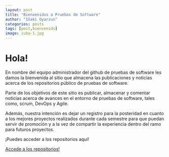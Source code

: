 ```yaml
---
layout: post
title: "Bienvenidos a Pruebas de Software"
author: "Iñaki Oyarzun"
categories: posts
tags: [post,bienvenids]
image: cuba-1.jpg
---
```


# Hola!

En nombre del equipo administrador del github de pruebas de software les damos la bienvenida al sitio que almacena las publicaciones y noticias acerca de los repositorios público de pruebas de software.

Parte de los objetivos de este sitio es publicar, almacenar y comentar noticias acerca de avances en el entorno de pruebas de software, tales como, scrum, DevOps y Agile.

Además, nuestra intención es dejar un registro para la posteridad en cuanto a los mejores proyectos realizados durante cada semestre para que puedan servir de promoción y a la vez de compartir la experiencia dentro del ramo para futuros proyectos.

¡Puedes acceder a los repositorios aquí!

[Accede a los repositorios!](https://github.com/orgs/Pruebas-de-Software/repositories)